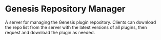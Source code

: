 # Genesis Repository Manager

A server for managing the Genesis plugin repository. Clients can download the repo list from the server with the latest versions of all plugins, then request and download the plugin as needed.